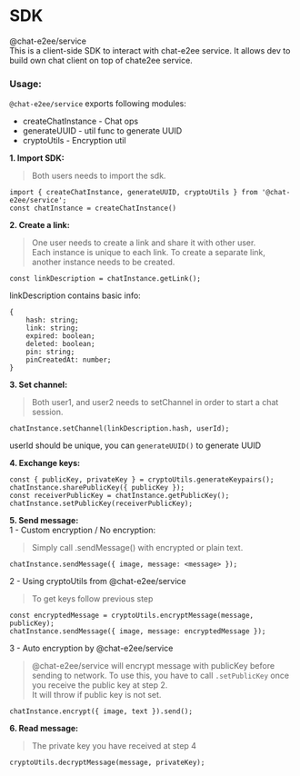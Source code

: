# SDK
@chat-e2ee/service  
This is a client-side SDK to interact with chat-e2ee service. It allows dev to build own chat client on top of chate2ee service.

### Usage:

`@chat-e2ee/service` exports following modules:  
 - createChatInstance - Chat ops  
 - generateUUID - util func to generate UUID  
 - cryptoUtils - Encryption util  

**1. Import SDK:**  
> Both users needs to import the sdk.
```
import { createChatInstance, generateUUID, cryptoUtils } from '@chat-e2ee/service';
const chatInstance = createChatInstance()
```

**2. Create a link:**  
> One user needs to create a link and share it with other user.  
Each instance is unique to each link. To create a separate link, another instance needs to be created.
```
const linkDescription = chatInstance.getLink();
```
linkDescription contains basic info:
```
{
    hash: string;
    link: string;
    expired: boolean;
    deleted: boolean;
    pin: string;
    pinCreatedAt: number;
}
```

**3. Set channel:**  
> Both user1, and user2 needs to setChannel in order to start a chat session. 
```
chatInstance.setChannel(linkDescription.hash, userId);
```
userId should be unique, you can `generateUUID()` to generate UUID  

**4. Exchange keys:**  
```
const { publicKey, privateKey } = cryptoUtils.generateKeypairs();
chatInstance.sharePublicKey({ publicKey });
const receiverPublicKey = chatInstance.getPublicKey();
chatInstance.setPublicKey(receiverPublicKey);
```

**5. Send message:**  
1 - Custom encryption / No encryption:  
> Simply call .sendMessage() with encrypted or plain text. 
```
chatInstance.sendMessage({ image, message: <message> });
```

2 - Using cryptoUtils from @chat-e2ee/service  
> To get keys follow previous step
```
const encryptedMessage = cryptoUtils.encryptMessage(message, publicKey);
chatInstance.sendMessage({ image, message: encryptedMessage });
```

3 - Auto encryption by @chat-e2ee/service  
> @chat-e2ee/service will encrypt message with publicKey before sending to network. To use this, you have to call `.setPublicKey` once you receive the public key at step 2.  
It will throw if public key is not set.

```
chatInstance.encrypt({ image, text }).send();
```

**6. Read message:**  
> The private key you have received at step 4
```
cryptoUtils.decryptMessage(message, privateKey);
```
